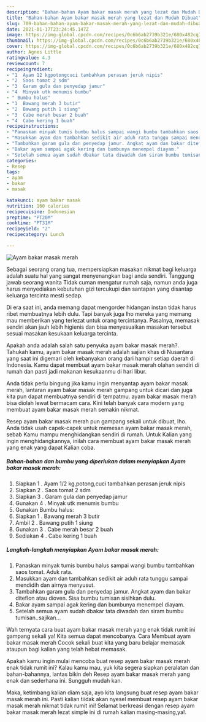 ```yaml
---
description: "Bahan-bahan Ayam bakar masak merah yang lezat dan Mudah Dibuat"
title: "Bahan-bahan Ayam bakar masak merah yang lezat dan Mudah Dibuat"
slug: 709-bahan-bahan-ayam-bakar-masak-merah-yang-lezat-dan-mudah-dibuat
date: 2021-01-17T23:24:45.147Z
image: https://img-global.cpcdn.com/recipes/0c6b6ab2739b321e/680x482cq70/ayam-bakar-masak-merah-foto-resep-utama.jpg
thumbnail: https://img-global.cpcdn.com/recipes/0c6b6ab2739b321e/680x482cq70/ayam-bakar-masak-merah-foto-resep-utama.jpg
cover: https://img-global.cpcdn.com/recipes/0c6b6ab2739b321e/680x482cq70/ayam-bakar-masak-merah-foto-resep-utama.jpg
author: Agnes Little
ratingvalue: 4.3
reviewcount: 7
recipeingredient:
- "1  Ayam 12 kgpotongcuci tambahkan perasan jeruk nipis"
- "2  Saos tomat 2 sdm"
- "3  Garam gula dan penyedap jamur"
- "4  Minyak utk menumis bumbu"
- " Bumbu halus"
- "1  Bawang merah 3 butir"
- "2  Bawang putih 1 siung"
- "3  Cabe merah besar 2 buah"
- "4  Cabe kering 1 buah"
recipeinstructions:
- "Panaskan minyak tumis bumbu halus sampai wangi bumbu tambahkan saos tomat. Aduk rata."
- "Masukkan ayam dan tambahkan sedikit air aduh rata tunggu sampai mendidih dan airnya menyusut."
- "Tambahkan garam gula dan penyedap jamur. Angkat ayam dan bakar diteflon atau dioven. Sisa bumbu tumisan sisihkan dulu."
- "Bakar ayam sampai agak kering dan bumbunya menempel diayam."
- "Setelah semua ayam sudah dbakar tata diwadah dan siram bumbu tumisan..sajikan..."
categories:
- Resep
tags:
- ayam
- bakar
- masak

katakunci: ayam bakar masak 
nutrition: 160 calories
recipecuisine: Indonesian
preptime: "PT20M"
cooktime: "PT31M"
recipeyield: "2"
recipecategory: Lunch

---
```



![Ayam bakar masak merah](https://img-global.cpcdn.com/recipes/0c6b6ab2739b321e/680x482cq70/ayam-bakar-masak-merah-foto-resep-utama.jpg)

Sebagai seorang orang tua, mempersiapkan masakan nikmat bagi keluarga adalah suatu hal yang sangat menyenangkan bagi anda sendiri. Tanggung jawab seorang  wanita Tidak cuman mengatur rumah saja, namun anda juga harus menyediakan kebutuhan gizi tercukupi dan santapan yang disantap keluarga tercinta mesti sedap.

Di era  saat ini, anda memang dapat mengorder hidangan instan tidak harus ribet membuatnya lebih dulu. Tapi banyak juga lho mereka yang memang mau memberikan yang terlezat untuk orang tercintanya. Pasalnya, memasak sendiri akan jauh lebih higienis dan bisa menyesuaikan masakan tersebut sesuai masakan kesukaan keluarga tercinta. 



Apakah anda adalah salah satu penyuka ayam bakar masak merah?. Tahukah kamu, ayam bakar masak merah adalah sajian khas di Nusantara yang saat ini digemari oleh kebanyakan orang dari hampir setiap daerah di Indonesia. Kamu dapat membuat ayam bakar masak merah olahan sendiri di rumah dan pasti jadi makanan kesukaanmu di hari libur.

Anda tidak perlu bingung jika kamu ingin menyantap ayam bakar masak merah, lantaran ayam bakar masak merah gampang untuk dicari dan juga kita pun dapat membuatnya sendiri di tempatmu. ayam bakar masak merah bisa diolah lewat bermacam cara. Kini telah banyak cara modern yang membuat ayam bakar masak merah semakin nikmat.

Resep ayam bakar masak merah pun gampang sekali untuk dibuat, lho. Anda tidak usah capek-capek untuk memesan ayam bakar masak merah, sebab Kamu mampu menghidangkan sendiri di rumah. Untuk Kalian yang ingin menghidangkannya, inilah cara membuat ayam bakar masak merah yang enak yang dapat Kalian coba.

<!--inarticleads1-->

##### Bahan-bahan dan bumbu yang diperlukan dalam menyiapkan Ayam bakar masak merah:

1. Siapkan 1 . Ayam 1/2 kg,potong,cuci tambahkan perasan jeruk nipis
1. Siapkan 2 . Saos tomat 2 sdm
1. Siapkan 3 . Garam gula dan penyedap jamur
1. Gunakan 4 . Minyak utk menumis bumbu
1. Gunakan  Bumbu halus:
1. Siapkan 1 . Bawang merah 3 butir
1. Ambil 2 . Bawang putih 1 siung
1. Gunakan 3 . Cabe merah besar 2 buah
1. Sediakan 4 . Cabe kering 1 buah




<!--inarticleads2-->

##### Langkah-langkah menyiapkan Ayam bakar masak merah:

1. Panaskan minyak tumis bumbu halus sampai wangi bumbu tambahkan saos tomat. Aduk rata.
1. Masukkan ayam dan tambahkan sedikit air aduh rata tunggu sampai mendidih dan airnya menyusut.
1. Tambahkan garam gula dan penyedap jamur. Angkat ayam dan bakar diteflon atau dioven. Sisa bumbu tumisan sisihkan dulu.
1. Bakar ayam sampai agak kering dan bumbunya menempel diayam.
1. Setelah semua ayam sudah dbakar tata diwadah dan siram bumbu tumisan..sajikan...




Wah ternyata cara buat ayam bakar masak merah yang enak tidak rumit ini gampang sekali ya! Kita semua dapat mencobanya. Cara Membuat ayam bakar masak merah Cocok sekali buat kita yang baru belajar memasak ataupun bagi kalian yang telah hebat memasak.

Apakah kamu ingin mulai mencoba buat resep ayam bakar masak merah enak tidak rumit ini? Kalau kamu mau, yuk kita segera siapkan peralatan dan bahan-bahannya, lantas bikin deh Resep ayam bakar masak merah yang enak dan sederhana ini. Sungguh mudah kan. 

Maka, ketimbang kalian diam saja, ayo kita langsung buat resep ayam bakar masak merah ini. Pasti kalian tiidak akan nyesel membuat resep ayam bakar masak merah nikmat tidak rumit ini! Selamat berkreasi dengan resep ayam bakar masak merah lezat simple ini di rumah kalian masing-masing,ya!.

